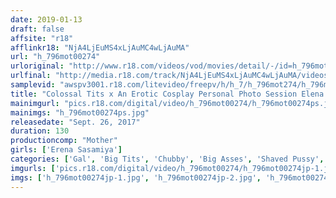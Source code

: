 ```yaml
---
date: 2019-01-13
draft: false
affsite: "r18"
afflinkr18: "NjA4LjEuMS4xLjAuMC4wLjAuMA"
url: "h_796mot00274"
urloriginal: "http://www.r18.com/videos/vod/movies/detail/-/id=h_796mot00274"
urlfinal: "http://media.r18.com/track/NjA4LjEuMS4xLjAuMC4wLjAuMA/videos/vod/movies/detail/-/id=h_796mot00274"
samplevid: "awspv3001.r18.com/litevideo/freepv/h/h_7/h_796mot274/h_796mot274_dmb_w.mp4"
title: "Colossal Tits x An Erotic Cosplay Personal Photo Session Elena Sasamiya"
mainimgurl: "pics.r18.com/digital/video/h_796mot00274/h_796mot00274ps.jpg"
mainimgs: "h_796mot00274ps.jpg"
releasedate: "Sept. 26, 2017"
duration: 130
productioncomp: "Mother"
girls: ['Erena Sasamiya']
categories: ['Gal', 'Big Tits', 'Chubby', 'Big Asses', 'Shaved Pussy', 'Featured Actress', 'Cosplay', 'Hi-Def', 'Sale (limited time)']
imgurls: ['pics.r18.com/digital/video/h_796mot00274/h_796mot00274jp-1.jpg', 'pics.r18.com/digital/video/h_796mot00274/h_796mot00274jp-2.jpg', 'pics.r18.com/digital/video/h_796mot00274/h_796mot00274jp-3.jpg', 'pics.r18.com/digital/video/h_796mot00274/h_796mot00274jp-4.jpg', 'pics.r18.com/digital/video/h_796mot00274/h_796mot00274jp-5.jpg', 'pics.r18.com/digital/video/h_796mot00274/h_796mot00274jp-6.jpg', 'pics.r18.com/digital/video/h_796mot00274/h_796mot00274jp-7.jpg', 'pics.r18.com/digital/video/h_796mot00274/h_796mot00274jp-8.jpg', 'pics.r18.com/digital/video/h_796mot00274/h_796mot00274jp-9.jpg', 'pics.r18.com/digital/video/h_796mot00274/h_796mot00274jp-10.jpg', 'pics.r18.com/digital/video/h_796mot00274/h_796mot00274jp-11.jpg', 'pics.r18.com/digital/video/h_796mot00274/h_796mot00274jp-12.jpg', 'pics.r18.com/digital/video/h_796mot00274/h_796mot00274jp-13.jpg', 'pics.r18.com/digital/video/h_796mot00274/h_796mot00274jp-14.jpg', 'pics.r18.com/digital/video/h_796mot00274/h_796mot00274jp-15.jpg', 'pics.r18.com/digital/video/h_796mot00274/h_796mot00274jp-16.jpg', 'pics.r18.com/digital/video/h_796mot00274/h_796mot00274jp-17.jpg', 'pics.r18.com/digital/video/h_796mot00274/h_796mot00274jp-18.jpg', 'pics.r18.com/digital/video/h_796mot00274/h_796mot00274jp-19.jpg', 'pics.r18.com/digital/video/h_796mot00274/h_796mot00274jp-20.jpg']
imgs: ['h_796mot00274jp-1.jpg', 'h_796mot00274jp-2.jpg', 'h_796mot00274jp-3.jpg', 'h_796mot00274jp-4.jpg', 'h_796mot00274jp-5.jpg', 'h_796mot00274jp-6.jpg', 'h_796mot00274jp-7.jpg', 'h_796mot00274jp-8.jpg', 'h_796mot00274jp-9.jpg', 'h_796mot00274jp-10.jpg', 'h_796mot00274jp-11.jpg', 'h_796mot00274jp-12.jpg', 'h_796mot00274jp-13.jpg', 'h_796mot00274jp-14.jpg', 'h_796mot00274jp-15.jpg', 'h_796mot00274jp-16.jpg', 'h_796mot00274jp-17.jpg', 'h_796mot00274jp-18.jpg', 'h_796mot00274jp-19.jpg', 'h_796mot00274jp-20.jpg']
---
```

